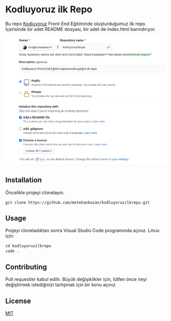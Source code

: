 # Kodluyoruz ilk Repo
Bu repo [Kodluyoruz](https://www.kodluyoruz.org/) Front-End Eğitiminde oluşturduğumuz ilk repo. İçerisinde bir adet README dosyası, bir adet de index.html barındırıyor.

![](https://github.com/Kodluyoruz/taskforce/blob/main/git/odev1/figures/github.png?raw=true)

## Installation
Öncelikle projeyi clonelayın.
```
git clone https://github.com/metehankozan/kodluyoruzilkrepo.git
```

## Usage
Projeyi cloneladıktan sonra Visual Studio Code programında açınız.
Linux için:
``` 
cd kodluyoruzilkrepo
code .
```
## Contributing
Pull requestler kabul edilir. Büyük değişiklikler için, lütfen önce neyi değiştirmek istediğinizi tartışmak için bir konu açınız.

## License
[MIT](https://choosealicense.com/licenses/mit/)

